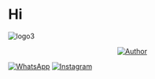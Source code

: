 # Hi 
![logo3](https://user-images.githubusercontent.com/102281729/159858691-da6917f2-51ca-466a-9aca-f34010cd79d5.jpeg)

</p>
<p align="center">
<a href="https://github.com/dio-azhrii"><img title="Author" src="https://img.shields.io/badge/Author-DioAzhrii-red.svg?style=for-the-badge&logo=github"></a>
</p>
</p>
<a href="https://api.whatsapp.com/send?phone=62895335209060&text= isi sendiri" target="_blank"><img src="https://img.shields.io/badge/WhatsApp-25D366?style=for-the-badge&logo=whatsapp&logoColor=white" alt="WhatsApp"></a> <a  href="https://www.instagram.com/azhriixty378" target="_blank"><img src="https://img.shields.io/badge/Instagram-E4405F?style=for-the-badge&logo=instagram&logoColor=white" alt="Instagram"></a>
</p>
